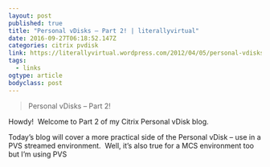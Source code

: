 ```yaml
---
layout: post 
published: true 
title: "Personal vDisks – Part 2! | literallyvirtual" 
date: 2016-09-27T06:18:52.147Z
categories: citrix pvdisk 
link: https://literallyvirtual.wordpress.com/2012/04/05/personal-vdisks-part-2/ 
tags:
  - links
ogtype: article 
bodyclass: post 
---
```


> Personal vDisks – Part 2!

Howdy!  Welcome to Part 2 of my Citrix Personal vDisk blog.

Today’s blog will cover a more practical side of the Personal vDisk – use in a PVS streamed environment.  Well, it’s also true for a MCS environment too but I’m using PVS